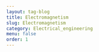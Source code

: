 ```yaml
---
layout: tag-blog
title: Electromagnetism
slug: Electromagnetism
category: Electrical_engineering
menu: false
order: 1
---
```

